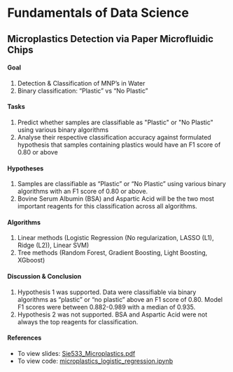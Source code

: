 # Fundamentals of Data Science

## Microplastics Detection via Paper Microfluidic Chips

#### Goal
1. Detection & Classification of MNP’s in Water
2. Binary classification: “Plastic” vs “No Plastic”

#### Tasks
1. Predict whether samples are classifiable as "Plastic" or "No Plastic" using various binary algorithms
2. Analyse their respective classification accuracy against formulated hypothesis that samples containing plastics would have an F1 score of 0.80 or above

#### Hypotheses
1. Samples are classifiable as “Plastic” or “No Plastic” using various binary algorithms with an F1 score of 0.80 or above.
2. Bovine Serum Albumin (BSA) and Aspartic Acid will be the two most important reagents for this classification across all algorithms.

#### Algorithms
1. Linear methods (Logistic Regression (No regularization, LASSO (L1), Ridge (L2)), Linear SVM)
2. Tree methods (Random Forest, Gradient Boosting, Light Boosting, XGboost)

#### Discussion & Conclusion
1. Hypothesis 1 was supported. Data were classifiable via binary algorithms as “plastic” or “no plastic” above an F1 score of 0.80. Model F1 scores were between 0.882-0.989 with a median of 0.935.
2. Hypothesis 2 was not supported. BSA and Aspartic Acid were not always the top reagents for classification.

#### References
- To view slides: [Sie533_Microplastics.pdf](https://github.com/kai-shuen-neo/ds-PlasticsDetection/blob/main/Sie533_Microplastics.pdf)
- To view code: [microplastics_logistic_regression.ipynb](https://github.com/kai-shuen-neo/ds-PlasticsDetection/blob/main/microplastics_logistic_regression.ipynb)




